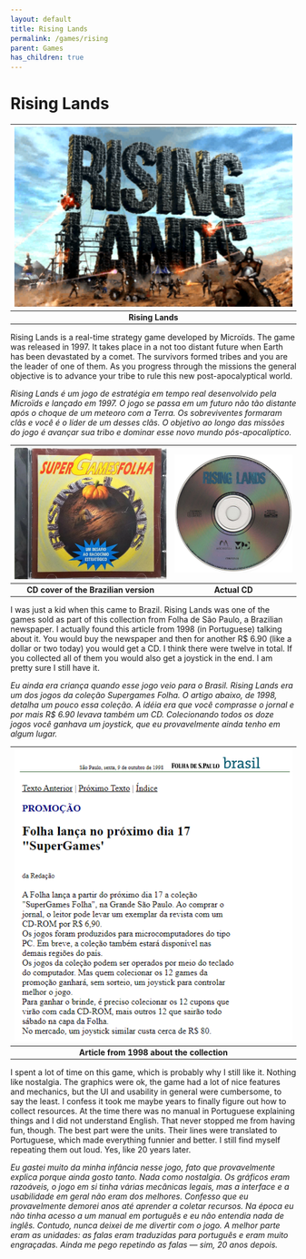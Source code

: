 ```yaml
---
layout: default
title: Rising Lands
permalink: /games/rising
parent: Games
has_children: true
---
```


# Rising Lands

| ![](images/2021-08-20-17-19-26.png) |
| :---------------------------------: |
|          **Rising Lands**           |

Rising Lands is a real-time strategy game developed by Microïds. The game was
released in 1997. It takes place in a not too distant future when Earth has been
devastated by a comet. The survivors formed tribes and you are the leader of one
of them. As you progress through the missions the general objective is to
advance your tribe to rule this new post-apocalyptical world.

<i> Rising Lands é um jogo de estratégia em tempo real desenvolvido pela
Microïds e lançado em 1997. O jogo se passa em um futuro não tão distante após o
choque de um meteoro com a Terra. Os sobreviventes formaram clãs e você é o
líder de um desses clãs. O objetivo ao longo das missões do jogo é avançar sua
tribo e dominar esse novo mundo pós-apocalíptico.</i>

|  ![](images/2021-08-20-17-28-46.png)  | ![](images/2021-08-20-17-29-02.png) |
| :-----------------------------------: | :---------------------------------: |
| **CD cover of the Brazilian version** |            **Actual CD**            |

I was just a kid when this came to Brazil. Rising Lands was one of the games
sold as part of this collection from Folha de São Paulo, a Brazilian newspaper.
I actually found this article from 1998 (in Portuguese) talking about it. You
would buy the newspaper and then for another R$ 6.90 (like a dollar or two
today) you would get a CD. I think there were twelve in total. If you collected
all of them you would also get a joystick in the end. I am pretty sure I still
have it.

<i>Eu ainda era criança quando esse jogo veio para o Brasil. Rising Lands era um
dos jogos da coleção Supergames Folha. O artigo abaixo, de 1998, detalha um
pouco essa coleção. A idéia era que você comprasse o jornal e por mais R$ 6.90
levava também um CD. Colecionando todos os doze jogos você ganhava um joystick,
que eu provavelmente ainda tenho em algum lugar.</i>

|    ![](images/2021-08-20-17-35-03.png)     |
| :----------------------------------------: |
| **Article from 1998 about the collection** |

I spent a lot of time on this game, which is probably why I still like it.
Nothing like nostalgia. The graphics were ok, the game had a lot of nice
features and mechanics, but the UI and usability in general were cumbersome, to
say the least. I confess it took me maybe years to finally figure out how to
collect resources. At the time there was no manual in Portuguese explaining
things and I did not understand English. That never stopped me from having fun,
though. The best part were the units. Their lines were translated to Portuguese,
which made everything funnier and better. I still find myself repeating them out
loud. Yes, like 20 years later.

<i>Eu gastei muito da minha infância nesse jogo, fato que provavelmente explica
porque ainda gosto tanto. Nada como nostalgia. Os gráficos eram razoáveis, o
jogo em si tinha várias mecânicas legais, mas a interface e a usabilidade em
geral não eram dos melhores. Confesso que eu provavelmente demorei anos até
aprender a coletar recursos. Na época eu não tinha acesso a um manual em
português e eu não entendia nada de inglês. Contudo, nunca deixei de me
divertir com o jogo. A melhor parte eram as unidades: as falas eram traduzidas
para português e eram muito engraçadas. Ainda me pego repetindo as falas — sim,
20 anos depois.</i>
